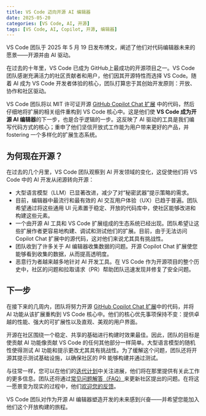 ```yaml
---
title: VS Code 迈向开源 AI 编辑器
date: 2025-05-20
categories: [VS Code, AI, 开源]
tags: [VS Code, AI, Copilot, 开源, 编辑器]
---
```


VS Code 团队于 2025 年 5 月 19 日发布博文，阐述了他们对代码编辑器未来的愿景——开源并由 AI 驱动。

在过去的十年里，VS Code 已成为 GitHub上最成功的开源项目之一。VS Code 团队感谢充满活力的社区贡献者和用户，他们因其开源特性而选择 VS Code。随着 AI 成为 VS Code 开发者体验的核心，团队打算忠于其创始开发原则：开放、协作和社区驱动。

VS Code 团队将以 MIT 许可证开源 [GitHub Copilot Chat 扩展](https://marketplace.visualstudio.com/items?itemName=GitHub.copilot-chat) 中的代码，然后仔细地将扩展的相关组件重构到 VS Code 核心中。这是他们使 **VS Code 成为开源 AI 编辑器**的下一步，也是合乎逻辑的一步。这反映了 AI 驱动的工具是我们编写代码方式的核心；重申了他们坚信开放式工作能为用户带来更好的产品，并 fostering 一个多样化的扩展生态系统。

## 为何现在开源？

在过去的几个月里，VS Code 团队观察到 AI 开发领域的变化，这促使他们将 VS Code 中的 AI 开发从闭源转向开源：

*   大型语言模型（LLM）已显著改进，减少了对“秘密武器”提示策略的需求。
*   目前，编辑器中最流行和最有效的 AI 交互用户体验（UX）已趋于普遍。团队希望通过将这些通用 UI 元素置于稳定、开放的代码库中，使社区能够改进和构建这些元素。
*   一个由开源 AI 工具和 VS Code 扩展组成的生态系统已经出现。团队希望让这些扩展作者更容易地构建、调试和测试他们的扩展。目前，由于无法访问 Copilot Chat 扩展中的源代码，这对他们来说尤其具有挑战性。
*   团队收到了许多关于 AI 编辑器收集数据的问题。开源 Copilot Chat 扩展使您能够看到收集的数据，从而提高透明度。
*   恶意行为者越来越多地针对 AI 开发工具。在 VS Code 作为开源项目的整个历史中，社区的问题和拉取请求（PR）帮助团队迅速发现并修复了安全问题。

## 下一步

在接下来的几周内，团队将努力开源 [GitHub Copilot Chat 扩展](https://marketplace.visualstudio.com/items?itemName=GitHub.copilot-chat)中的代码，并将 AI 功能从该扩展重构到 VS Code 核心中。他们的核心优先事项保持不变：提供卓越的性能、强大的可扩展性以及直观、美观的用户界面。

开源在社区围绕一个稳定、共享的基础进行构建时效果最佳。因此，团队的目标是使贡献 AI 功能像贡献 VS Code 的任何其他部分一样简单。大型语言模型的随机性使得测试 AI 功能和提示更改尤其具有挑战性。为了缓解这个问题，团队还将开源其提示测试基础设施，以确保社区的 PR 能够构建并通过测试。

与往常一样，您可以在他们的[迭代计划](https://github.com/microsoft/vscode/issues/248627)中关注进展，他们将在那里提供有关此工作的更多信息。团队还将通过[常见问题解答（FAQ）](https://code.visualstudio.com/docs/supporting/FAQ)来更新社区提出的问题。在将这一愿景变为现实的过程中，他们[欢迎您的反馈](https://github.com/microsoft/vscode/issues)。

VS Code 团队对作为开源 AI 编辑器塑造开发的未来感到兴奋——并希望您能加入他们这个开放构建的旅程。


